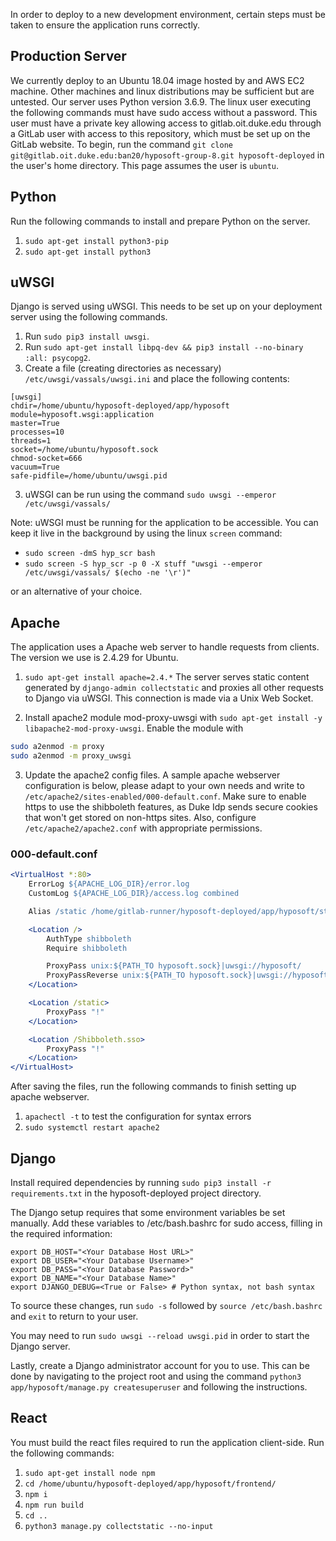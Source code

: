 In order to deploy to a new development environment, certain steps must be taken to ensure the application runs correctly.

## Production Server
We currently deploy to an Ubuntu 18.04 image hosted by and AWS EC2 machine. Other machines and linux distributions may be sufficient but are untested. Our server uses Python version 3.6.9. The linux user executing the following commands must have sudo access without a password. This user must have a private key allowing access to gitlab.oit.duke.edu through a GitLab user with access to this repository, which must be set up on the GitLab website. To begin, run the command `git clone git@gitlab.oit.duke.edu:ban20/hyposoft-group-8.git hyposoft-deployed` in the user's home directory. This page assumes the user is `ubuntu`.

## Python
Run the following commands to install and prepare Python on the server.
1. `sudo apt-get install python3-pip`
2. `sudo apt-get install python3`

## uWSGI
Django is served using uWSGI. This needs to be set up on your deployment server using the following commands.
1. Run `sudo pip3 install uwsgi`.
2. Run `sudo apt-get install libpq-dev && pip3 install --no-binary :all: psycopg2`.
3. Create a file (creating directories as necessary) `/etc/uwsgi/vassals/uwsgi.ini` and place the following contents:
```
[uwsgi]
chdir=/home/ubuntu/hyposoft-deployed/app/hyposoft
module=hyposoft.wsgi:application
master=True
processes=10
threads=1
socket=/home/ubuntu/hyposoft.sock
chmod-socket=666
vacuum=True
safe-pidfile=/home/ubuntu/uwsgi.pid
```
3. uWSGI can be run using the command `sudo uwsgi --emperor /etc/uwsgi/vassals/`

Note: uWSGI must be running for the application to be accessible. You can keep it live in the background by using the linux `screen` command: 
* `sudo screen -dmS hyp_scr bash`
* `sudo screen -S hyp_scr -p 0 -X stuff "uwsgi --emperor /etc/uwsgi/vassals/ $(echo -ne '\r')"`

or an alternative of your choice.

## Apache
The application uses a Apache web server to handle requests from clients. The version we use is 2.4.29 for Ubuntu.

1. `sudo apt-get install apache=2.4.*`
The server serves static content generated by `django-admin collectstatic` and proxies all other requests to Django via uWSGI. This connection is made via a Unix Web Socket.

2. Install apache2 module mod-proxy-uwsgi with `sudo apt-get install -y libapache2-mod-proxy-uwsgi`. Enable the module with 
``` bash
sudo a2enmod -m proxy
sudo a2enmod -m proxy_uwsgi
```

3. Update the apache2 config files. A sample apache webserver configuration is below, please adapt to your own needs and write to `/etc/apache2/sites-enabled/000-default.conf`. Make sure to enable https to use the shibboleth features, as Duke Idp sends secure cookies that won't get stored on non-https sites. Also, configure `/etc/apache2/apache2.conf` with appropriate permissions.

### 000-default.conf
``` apache
<VirtualHost *:80>
	ErrorLog ${APACHE_LOG_DIR}/error.log
	CustomLog ${APACHE_LOG_DIR}/access.log combined

	Alias /static /home/gitlab-runner/hyposoft-deployed/app/hyposoft/static

	<Location />
		AuthType shibboleth
		Require shibboleth

		ProxyPass unix:${PATH_TO hyposoft.sock}|uwsgi://hyposoft/
		ProxyPassReverse unix:${PATH_TO hyposoft.sock}|uwsgi://hyposoft/
	</Location>

	<Location /static>
		ProxyPass "!"
	</Location>

	<Location /Shibboleth.sso>
		ProxyPass "!"
	</Location>
</VirtualHost>
```

After saving the files, run the following commands to finish setting up apache webserver.
1. `apachectl -t` to test the configuration for syntax errors
2. `sudo systemctl restart apache2`

## Django
Install required dependencies by running `sudo pip3 install -r requirements.txt` in the hyposoft-deployed project directory.

The Django setup requires that some environment variables be set manually. Add these variables to /etc/bash.bashrc for sudo access, filling in the required information:
```
export DB_HOST="<Your Database Host URL>"
export DB_USER="<Your Database Username>"
export DB_PASS="<Your Database Password>"
export DB_NAME="<Your Database Name>"
export DJANGO_DEBUG=<True or False> # Python syntax, not bash syntax
```
To source these changes, run `sudo -s` followed by `source /etc/bash.bashrc` and `exit` to return to your user.

You may need to run `sudo uwsgi --reload uwsgi.pid` in order to start the Django server.

Lastly, create a Django administrator account for you to use. This can be done by navigating to the project root and using the command `python3 app/hyposoft/manage.py createsuperuser` and following the instructions.

## React
You must build the react files required to run the application client-side. Run the following commands:
1. `sudo apt-get install node npm`
2. `cd /home/ubuntu/hyposoft-deployed/app/hyposoft/frontend/`
3. `npm i`
4. `npm run build`
5. `cd ..`
6. `python3 manage.py collectstatic --no-input`